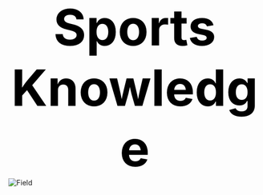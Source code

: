 <html>
  <head>
      <style>
.subtitle {
        font-size: 100px;
        font-weight: bold;
        text-align: center;
        justify-content: center;
        align-items: center;
        color: black;
      }

 </style>
</head>

<div class="subtitle">Sports Knowledge</div>


<div>
    <img src="{{ site.baseurl }}/images/download.jpg" alt="Field" style="100%">
</div>
</html>